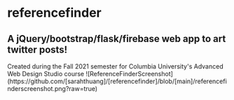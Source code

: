 # referencefinder
<h2> A jQuery/bootstrap/flask/firebase web app to art twitter posts! </h2>
Created during the Fall 2021 semester for Columbia University's Advanced Web Design Studio course  
![ReferenceFinderScreenshot](https://github.com/[sarahthuang]/[referencefinder]/blob/[main]/referencefinderscreenshot.png?raw=true)

